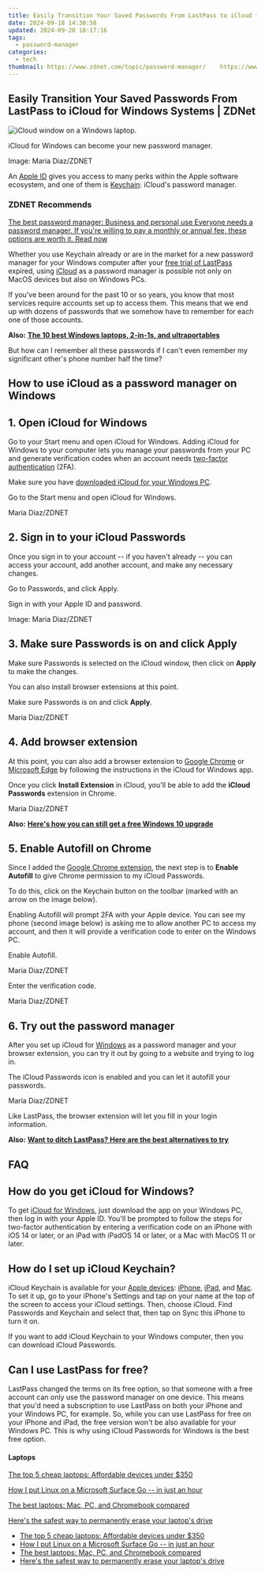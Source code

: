 ```yaml
---
title: Easily Transition Your Saved Passwords From LastPass to iCloud for Windows Systems | ZDNet
date: 2024-09-18 14:30:58
updated: 2024-09-20 10:17:16
tags:
  - password-manager
categories:
  - tech
thumbnail: https://www.zdnet.com/topic/password-manager/    https://www.zdnet.com/a/img/resize/ca67900e1e1b1ba4528307cc8364ea0067840979/2022/09/21/e240071b-febc-4470-9a8f-557ca237e13f/gettyimages-1369567919-1-copy.jpg?width=170&height=128&fit=crop&auto=webp
---
```


## Easily Transition Your Saved Passwords From LastPass to iCloud for Windows Systems | ZDNet

![iCloud window on a Windows laptop.](https://www.zdnet.com/a/img/resize/34d8b8531fe183d0264c25d2ec634a143db7c725/2022/09/21/eaca28ea-e2c3-46f5-b07a-401e49afd43a/icloud-windows.jpg?auto=webp&width=1280)

iCloud for Windows can become your new password manager.

Image: Maria Diaz/ZDNET

An [Apple ID](https://www.zdnet.com/article/your-friends-could-help-stop-you-getting-locked-out-of-your-apple-id/) gives you access to many perks within the Apple software ecosystem, and one of them is [Keychain](https://www.zdnet.com/article/how-to-locate-a-password-with-the-macos-keychain/): iCloud's password manager. 

### **ZDNET** Recommends

[The best password manager: Business and personal use Everyone needs a password manager. If you're willing to pay a monthly or annual fee, these options are worth it.  Read now](https://www.zdnet.com/article/best-password-manager/)

Whether you use Keychain already or are in the market for a new password manager for your Windows computer after your [free trial of LastPass](https://lastpass.wo8g.net/c/159047/506709/8692?&sharedId=zdnet&u=https%3A%2F%2Fwww.lastpass.com%2F&subId1=zd-%5F%5FCOM%5FCLICK%5FID%5F%5F-dtp) expired, using [iCloud](https://www.zdnet.com/article/how-to-back-up-iphone-with-icloud-or-mac/) as a password manager is possible not only on MacOS devices but also on Windows PCs.

If you've been around for the past 10 or so years, you know that most services require accounts set up to access them. This means that we end up with dozens of passwords that we somehow have to remember for each one of those accounts. 

**Also:** [**The 10 best Windows laptops, 2-in-1s, and ultraportables**](https://www.zdnet.com/article/best-windows-laptop/)

But how can I remember all these passwords if I can't even remember my significant other's phone number half the time?

## How to use iCloud as a password manager on Windows

## 1\. Open iCloud for Windows

Go to your Start menu and open iCloud for Windows. Adding iCloud for Windows to your computer lets you manage your passwords from your PC and generate verification codes when an account needs [two-factor authentication](https://www.zdnet.com/article/two-factor-authentication-is-a-great-idea-but-not-enough-people-are-using-it/) (2FA).

Make sure you have [downloaded iCloud for your Windows PC](https://apps.microsoft.com/store/detail/icloud/9PKTQ5699M62?hl=en-us&gl=us). 

Go to the Start menu and open iCloud for Windows.

Maria Diaz/ZDNET

## 2\. Sign in to your iCloud Passwords

Once you sign in to your account -- if you haven't already -- you can access your account, add another account, and make any necessary changes.

Go to Passwords, and click Apply.

Sign in with your Apple ID and password.

Image: Maria Diaz/ZDNET

## 3\. Make sure Passwords is on and click Apply

Make sure Passwords is selected on the iCloud window, then click on **Apply** to make the changes. 

You can also install browser extensions at this point.

Make sure Passwords is on and click **Apply**.

Maria Diaz/ZDNET

## 4\. Add browser extension

At this point, you can also add a browser extension to [Google Chrome](https://www.zdnet.com/article/malicious-google-chrome-extensions-affect-1-4-million-users/) or [Microsoft Edge](https://www.zdnet.com/article/beef-up-microsoft-edge-with-my-favorite-add-ons/) by following the instructions in the iCloud for Windows app. 

Once you click **Install Extension** in iCloud, you'll be able to add the **iCloud Passwords** extension in Chrome.

Maria Diaz/ZDNET

**Also:** [**Here's how you can still get a free Windows 10 upgrade**](https://www.zdnet.com/article/heres-how-you-can-still-get-a-free-windows-10-upgrade/)

## 5\. Enable Autofill on Chrome

Since I added the [Google Chrome extension](https://www.zdnet.com/article/best-chrome-extension/), the next step is to **Enable Autofill** to give Chrome permission to my iCloud Passwords.

To do this, click on the Keychain button on the toolbar (marked with an arrow on the image below).

Enabling Autofill will prompt 2FA with your Apple device. You can see my phone (second image below) is asking me to allow another PC to access my account, and then it will provide a verification code to enter on the Windows PC.

Enable Autofill.

Maria Diaz/ZDNET

Enter the verification code. 

Maria Diaz/ZDNET

## 6\. Try out the password manager

After you set up iCloud for [Windows](https://www.zdnet.com/article/windows-11-22h2-how-to-get-microsofts-latest-os-update-and-whats-coming-next/) as a password manager and your browser extension, you can try it out by going to a website and trying to log in.

The iCloud Passwords icon is enabled and you can let it autofill your passwords.

Maria Diaz/ZDNET

Like LastPass, the browser extension will let you fill in your login information. 

**Also:** [**Want to ditch LastPass? Here are the best alternatives to try**](https://www.zdnet.com/article/best-lastpass-alternatives/)

## FAQ

## How do you get iCloud for Windows?  

To get [iCloud for Windows](https://apps.microsoft.com/store/detail/icloud/9PKTQ5699M62?hl=en-us&gl=us), just download the app on your Windows PC, then log in with your Apple ID. You'll be prompted to follow the steps for two-factor authentication by entering a verification code on an iPhone with iOS 14 or later, or an iPad with iPadOS 14 or later, or a Mac with MacOS 11 or later. 

##  How do I set up iCloud Keychain? 

iCloud Keychain is available for your [Apple devices](https://www.zdnet.com/article/how-to-update-all-of-your-apple-devices/): [iPhone](https://apple.sjv.io/c/159047/435031/7613?&sharedId=zdnet&u=https%3A%2F%2Fwww.apple.com%2Fiphone%2F&subId1=zd-%5F%5FCOM%5FCLICK%5FID%5F%5F-dtp), [iPad](https://apple.sjv.io/c/159047/435031/7613?&sharedId=zdnet&u=https%3A%2F%2Fwww.apple.com%2Fipad%2F&subId1=zd-%5F%5FCOM%5FCLICK%5FID%5F%5F-dtp), and [Mac](https://apple.sjv.io/c/159047/435031/7613?&sharedId=zdnet&u=https%3A%2F%2Fwww.apple.com%2Fshop%2Fbuy-mac&subId1=zd-%5F%5FCOM%5FCLICK%5FID%5F%5F-dtp). To set it up, go to your iPhone's Settings and tap on your name at the top of the screen to access your iCloud settings. Then, choose iCloud. Find Passwords and Keychain and select that, then tap on Sync this iPhone to turn it on. 

If you want to add iCloud Keychain to your Windows computer, then you can download iCloud Passwords. 

##  Can I use LastPass for free? 

LastPass changed the terms on its free option, so that someone with a free account can only use the password manager on one device. This means that you'd need a subscription to use LastPass on both your iPhone and your Windows PC, for example. So, while you can use LastPass for free on your iPhone and iPad, the free version won't be also available for your Windows PC. This is why using iCloud Passwords for Windows is the best free option. 

#### Laptops

[The top 5 cheap laptops: Affordable devices under $350](https://www.zdnet.com/article/best-cheap-laptop/ "The top 5 cheap laptops: Affordable devices under $350")

[How I put Linux on a Microsoft Surface Go -- in just an hour](https://www.zdnet.com/article/how-i-put-linux-on-a-microsoft-surface-go-in-just-an-hour/ "How I put Linux on a Microsoft Surface Go -- in just an hour")

[The best laptops: Mac, PC, and Chromebook compared](https://www.zdnet.com/article/best-laptop/ "The best laptops: Mac, PC, and Chromebook compared")

[Here's the safest way to permanently erase your laptop's drive](https://www.zdnet.com/article/wiping-a-windows-laptop-heres-the-safest-free-way-to-erase-your-personal-data/ "Here's the safest way to permanently erase your laptop's drive")

* [The top 5 cheap laptops: Affordable devices under $350](https://www.zdnet.com/article/best-cheap-laptop/ "The top 5 cheap laptops: Affordable devices under $350")
* [How I put Linux on a Microsoft Surface Go -- in just an hour](https://www.zdnet.com/article/how-i-put-linux-on-a-microsoft-surface-go-in-just-an-hour/ "How I put Linux on a Microsoft Surface Go -- in just an hour")
* [The best laptops: Mac, PC, and Chromebook compared](https://www.zdnet.com/article/best-laptop/ "The best laptops: Mac, PC, and Chromebook compared")
* [Here's the safest way to permanently erase your laptop's drive](https://www.zdnet.com/article/wiping-a-windows-laptop-heres-the-safest-free-way-to-erase-your-personal-data/ "Here's the safest way to permanently erase your laptop's drive")

<ins class="adsbygoogle"
     style="display:block"
     data-ad-format="autorelaxed"
     data-ad-client="ca-pub-7571918770474297"
     data-ad-slot="1223367746"></ins>



<ins class="adsbygoogle"
     style="display:block"
     data-ad-client="ca-pub-7571918770474297"
     data-ad-slot="8358498916"
     data-ad-format="auto"
     data-full-width-responsive="true"></ins>
